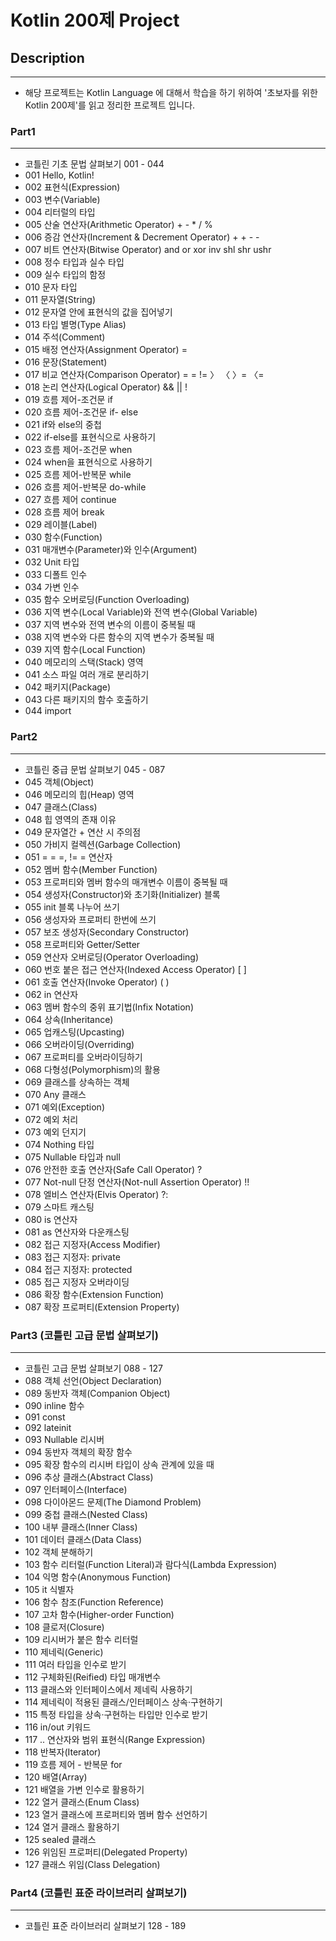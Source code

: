# Kotlin 200제 Project

##

## Description
*** 
- 해당 프로젝트는 Kotlin Language 에 대해서 학습을 하기 위하여 '초보자를 위한 Kotlin 200제'를 읽고 정리한 프로젝트 입니다.

### Part1
***
- 코틀린 기초 문법 살펴보기 001 - 044
- 001 Hello, Kotlin!
- 002 표현식(Expression)
- 003 변수(Variable)
- 004 리터럴의 타입
- 005 산술 연산자(Arithmetic Operator) + - * / %
- 006 증감 연산자(Increment & Decrement Operator) + + - -
- 007 비트 연산자(Bitwise Operator) and or xor inv shl shr ushr
- 008 정수 타입과 실수 타입
- 009 실수 타입의 함정
- 010 문자 타입
- 011 문자열(String)
- 012 문자열 안에 표현식의 값을 집어넣기
- 013 타입 별명(Type Alias)
- 014 주석(Comment)
- 015 배정 연산자(Assignment Operator) =
- 016 문장(Statement)
- 017 비교 연산자(Comparison Operator) = = != 〉 〈 〉= 〈=
- 018 논리 연산자(Logical Operator) && || !
- 019 흐름 제어-조건문 if
- 020 흐름 제어-조건문 if- else
- 021 if와 else의 중첩
- 022 if-else를 표현식으로 사용하기
- 023 흐름 제어-조건문 when
- 024 when을 표현식으로 사용하기
- 025 흐름 제어-반복문 while
- 026 흐름 제어-반복문 do-while
- 027 흐름 제어 continue
- 028 흐름 제어 break
- 029 레이블(Label)
- 030 함수(Function)
- 031 매개변수(Parameter)와 인수(Argument)
- 032 Unit 타입
- 033 디폴트 인수
- 034 가변 인수
- 035 함수 오버로딩(Function Overloading)
- 036 지역 변수(Local Variable)와 전역 변수(Global Variable)
- 037 지역 변수와 전역 변수의 이름이 중복될 때
- 038 지역 변수와 다른 함수의 지역 변수가 중복될 때
- 039 지역 함수(Local Function)
- 040 메모리의 스택(Stack) 영역
- 041 소스 파일 여러 개로 분리하기
- 042 패키지(Package)
- 043 다른 패키지의 함수 호출하기
- 044 import

### Part2
***
- 코틀린 중급 문법 살펴보기 045 - 087
- 045 객체(Object)
- 046 메모리의 힙(Heap) 영역
- 047 클래스(Class)
- 048 힙 영역의 존재 이유
- 049 문자열간 + 연산 시 주의점
- 050 가비지 컬렉션(Garbage Collection)
- 051 = = =, != = 연산자
- 052 멤버 함수(Member Function)
- 053 프로퍼티와 멤버 함수의 매개변수 이름이 중복될 때
- 054 생성자(Constructor)와 초기화(Initializer) 블록
- 055 init 블록 나누어 쓰기
- 056 생성자와 프로퍼티 한번에 쓰기
- 057 보조 생성자(Secondary Constructor)
- 058 프로퍼티와 Getter/Setter
- 059 연산자 오버로딩(Operator Overloading)
- 060 번호 붙은 접근 연산자(Indexed Access Operator) [ ]
- 061 호출 연산자(Invoke Operator) ( )
- 062 in 연산자
- 063 멤버 함수의 중위 표기법(Infix Notation)
- 064 상속(Inheritance)
- 065 업캐스팅(Upcasting)
- 066 오버라이딩(Overriding)
- 067 프로퍼티를 오버라이딩하기
- 068 다형성(Polymorphism)의 활용
- 069 클래스를 상속하는 객체
- 070 Any 클래스
- 071 예외(Exception)
- 072 예외 처리
- 073 예외 던지기
- 074 Nothing 타입
- 075 Nullable 타입과 null
- 076 안전한 호출 연산자(Safe Call Operator) ?
- 077 Not-null 단정 연산자(Not-null Assertion Operator) !!
- 078 엘비스 연산자(Elvis Operator) ?:
- 079 스마트 캐스팅
- 080 is 연산자
- 081 as 연산자와 다운캐스팅
- 082 접근 지정자(Access Modifier)
- 083 접근 지정자: private
- 084 접근 지정자: protected
- 085 접근 지정자 오버라이딩
- 086 확장 함수(Extension Function)
- 087 확장 프로퍼티(Extension Property)

### Part3 (코틀린 고급 문법 살펴보기)
***
- 코틀린 고급 문법 살펴보기 088 - 127
- 088 객체 선언(Object Declaration)
- 089 동반자 객체(Companion Object)
- 090 inline 함수
- 091 const
- 092 lateinit
- 093 Nullable 리시버
- 094 동반자 객체의 확장 함수
- 095 확장 함수의 리시버 타입이 상속 관계에 있을 때
- 096 추상 클래스(Abstract Class)
- 097 인터페이스(Interface)
- 098 다이아몬드 문제(The Diamond Problem)
- 099 중첩 클래스(Nested Class)
- 100 내부 클래스(Inner Class)
- 101 데이터 클래스(Data Class)
- 102 객체 분해하기
- 103 함수 리터럴(Function Literal)과 람다식(Lambda Expression)
- 104 익명 함수(Anonymous Function)
- 105 it 식별자
- 106 함수 참조(Function Reference)
- 107 고차 함수(Higher-order Function)
- 108 클로저(Closure)
- 109 리시버가 붙은 함수 리터럴
- 110 제네릭(Generic)
- 111 여러 타입을 인수로 받기
- 112 구체화된(Reified) 타입 매개변수
- 113 클래스와 인터페이스에서 제네릭 사용하기
- 114 제네릭이 적용된 클래스/인터페이스 상속·구현하기
- 115 특정 타입을 상속·구현하는 타입만 인수로 받기
- 116 in/out 키워드
- 117 .. 연산자와 범위 표현식(Range Expression)
- 118 반복자(Iterator)
- 119 흐름 제어 - 반복문 for
- 120 배열(Array)
- 121 배열을 가변 인수로 활용하기
- 122 열거 클래스(Enum Class)
- 123 열거 클래스에 프로퍼티와 멤버 함수 선언하기
- 124 열거 클래스 활용하기
- 125 sealed 클래스
- 126 위임된 프로퍼티(Delegated Property)
- 127 클래스 위임(Class Delegation)

### Part4 (코틀린 표준 라이브러리 살펴보기)
***
- 코틀린 표준 라이브러리 살펴보기 128 - 189